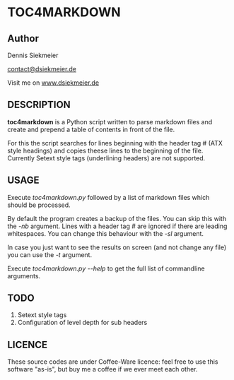 # TOC4MARKDOWN

## Author
Dennis Siekmeier

contact@dsiekmeier.de

Visit me on www.dsiekmeier.de

## DESCRIPTION
**toc4markdown** is a Python script written to parse markdown files and create
and prepend a table of contents in front of the file.

For this the script searches for lines beginning with the header tag #
(ATX style headings) and copies theese lines to the beginning of the file.
Currently Setext style tags (underlining headers) are not supported.

## USAGE
Execute *toc4markdown.py* followed by a list of markdown files which should be
processed.

By default the program creates a backup of the files. You can skip
this with the *-nb* argument. Lines with a header tag # are ignored if there are
leading whitespaces. You can change this behaviour with the *-sl* argument.

In case you just want to see the results on screen (and not change any file) you
can use the *-t* argument.

Execute *toc4markdown.py --help* to get the full list of commandline arguments.

## TODO

1. Setext style tags
2. Configuration of level depth for sub headers

## LICENCE
These source codes are under Coffee-Ware licence: feel free to use this software
"as-is", but buy me a coffee if we ever meet each other.

